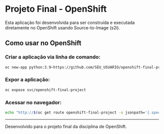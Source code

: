 # Projeto Final - OpenShift

Esta aplicação foi desenvolvida para ser construída e executada diretamente no OpenShift usando Source-to-Image (s2i).

## Como usar no OpenShift

### Criar a aplicação via linha de comando:

```bash
oc new-app python:3.9~https://github.com/SEU_USUARIO/openshift-final-project.git
```

### Expor a aplicação:

```bash
oc expose svc/openshift-final-project
```

### Acessar no navegador:

```bash
echo "http://$(oc get route openshift-final-project -o jsonpath='{.spec.host}')"
```

---

Desenvolvido para o projeto final da disciplina de OpenShift.
